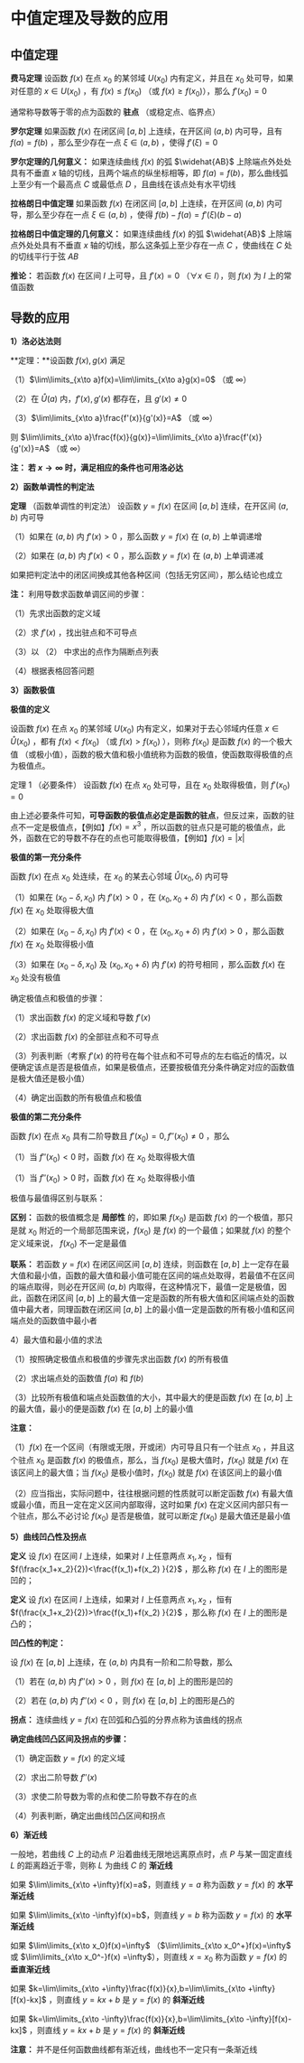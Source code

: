 # 中值定理及导数的应用

## 中值定理

**费马定理** 设函数 $f(x)$ 在点 $x_0$ 的某邻域 $U(x_0)$ 内有定义，并且在 $x_0$ 处可导，如果对任意的 $x\in U(x_0)$ ，有 $f(
x)\le f(x_0)$ （或 $f(x)\ge f(x_0)$），那么 $f'(x_0)=0$

通常称导数等于零的点为函数的 **驻点** （或稳定点、临界点）

**罗尔定理** 如果函数 $f(x)$ 在闭区间 $[a,b]$ 上连续，在开区间 $(a,b)$ 内可导，且有 $f(a)=f(b)$ ，那么至少存在一点 $\xi
\in (a,b)$ ，使得 $f'(\xi) =0$

**罗尔定理的几何意义：** 如果连续曲线 $f(x)$ 的弧 $\widehat{AB}$ 上除端点外处处具有不垂直 $x$ 轴的切线，且两个端点的纵坐标相等，即
$f(a)=f(b)$，那么曲线弧上至少有一个最高点 $C$ 或最低点 $D$ ，且曲线在该点处有水平切线

**拉格朗日中值定理** 如果函数 $f(x)$ 在闭区间 $[a,b]$ 上连续，在开区间 $(a,b)$ 内可导，那么至少存在一点 $\xi \in (a,b)$
，使得 $f(b)-f(a)=f'(\xi)(b-a)$

**拉格朗日中值定理的几何意义：**   如果连续曲线 $f(x)$ 的弧 $\widehat{AB}$ 上除端点外处处具有不垂直 $x$ 轴的切线，那么这条弧上至少存在一点
$C$ ，使曲线在 $C$ 处的切线平行于弦 $AB$

**推论：**  若函数 $f(x)$ 在区间 $I$ 上可导，且 $f'(x)=0$ （$\forall x\in I$），则 $f(x)$ 为 $I$ 上的常值函数

## 导数的应用

**1）洛必达法则**

**定理：**设函数 $f(x),g(x)$ 满足

（1）$\lim\limits_{x\to a}f(x)=\lim\limits_{x\to a}g(x)=0$ （或 $\infty$）

（2）在 $\mathring{U}(a)$ 内，$f'(x),g'(x)$ 都存在，且 $g'(x) \ne 0$

（3）$\lim\limits_{x\to a}\frac{f'(x)}{g'(x)}=A$ （或 $\infty$）

则 $\lim\limits_{x\to a}\frac{f(x)}{g(x)}=\lim\limits_{x\to a}\frac{f'(x)}{g'(x)}=A$ （或 $\infty$）

**注： 若 $x\to \infty$ 时，满足相应的条件也可用洛必达**

**2）函数单调性的判定法**

**定理** （函数单调性的判定法） 设函数 $y=f(x)$ 在区间 $[a,b]$ 连续，在开区间 $(a,b)$ 内可导

（1）如果在 $(a,b)$ 内 $f'(x)>0$ ，那么函数 $y=f(x)$ 在 $(a,b)$ 上单调递增

（2）如果在 $(a,b)$ 内 $f'(x)<0$ ，那么函数 $y=f(x)$ 在 $(a,b)$ 上单调递减

如果把判定法中的闭区间换成其他各种区间（包括无穷区间），那么结论也成立

**注：** 利用导数求函数单调区间的步骤：

（1）先求出函数的定义域

（2）求 $f'(x)$ ，找出驻点和不可导点

（3）以 （2） 中求出的点作为隔断点列表

（4）根据表格回答问题

**3）函数极值**

**极值的定义**

设函数 $f(x)$ 在点 $x_0$ 的某邻域 $U(x_0)$ 内有定义，如果对于去心邻域内任意 $x\in \mathring{U}(x_0)$ ，都有 $f(x)<f(x_0)$
（或 $f(x)>f(x_0)$ ），则称 $f(x_0)$ 是函数 $f(x)$ 的一个极大值 （或极小值），函数的极大值和极小值统称为函数的极值，使函数取得极值的点为极值点。

定理 1 （必要条件） 设函数 $f(x)$ 在点 $x_0$ 处可导，且在 $x_0$ 处取得极值，则 $f'(x_0)=0$

由上述必要条件可知，**可导函数的极值点必定是函数的驻点**，但反过来，函数的驻点不一定是极值点，【例如】$f(x)=x^3$
，所以函数的驻点只是可能的极值点，此外，函数在它的导数不存在的点也可能取得极值，【例如】$f(x)=|x|$

**极值的第一充分条件**

函数 $f(x)$ 在点 $x_0$ 处连续，在 $x_0$ 的某去心邻域 $\mathring{U}(x_0,\delta)$ 内可导

（1）如果在 $(x_0-\delta ,x_0)$ 内 $f'(x)>0$ ，在 $(x_0,x_0+\delta)$ 内 $f'(x)<0$ ，那么函数 $f(x)$ 在 $x_0$ 处取得极大值

（2）如果在 $(x_0-\delta ,x_0)$ 内 $f'(x)<0$ ，在 $(x_0,x_0+\delta)$ 内 $f'(x)>0$ ，那么函数 $f(x)$ 在 $x_0$ 处取得极小值

（3）如果在 $(x_0-\delta ,x_0)$ 及 $(x_0,x_0+\delta)$ 内 $f'(x)$ 的符号相同 ，那么函数 $f(x)$ 在 $x_0$ 处没有极值

确定极值点和极值的步骤：

（1）求出函数 $f(x)$ 的定义域和导数 $f'(x)$

（2）求出函数 $f(x)$ 的全部驻点和不可导点

（3）列表判断（考察 $f'(x)$ 的符号在每个驻点和不可导点的左右临近的情况，以便确定该点是否是极值点，如果是极值点，还要按极值充分条件确定对应的函数值是极大值还是极小值）

（4）确定出函数的所有极值点和极值

**极值的第二充分条件**

函数 $f(x)$ 在点 $x_0$ 具有二阶导数且 $f'(x_0)=0,f''(x_0)\ne 0$ ，那么

（1）当 $f''(x_0)<0$ 时，函数 $f(x)$ 在 $x_0$ 处取得极大值

（1）当 $f''(x_0)>0$ 时，函数 $f(x)$ 在 $x_0$ 处取得极小值

极值与最值得区别与联系：

**区别：** 函数的极值概念是 **局部性** 的，即如果 $f(x_0)$ 是函数 $f(x)$ 的一个极值，那只是就 $x_0$
附近的一个局部范围来说，$f(x_0)$ 是 $f(x)$ 的一个最值；如果就 $f(x)$ 的整个定义域来说， $f(x_0)$ 不一定是最值

**联系：** 若函数 $y=f(x)$ 在闭区间区间 $[a,b]$ 连续，则函数在 $[a,b]$
上一定存在最大值和最小值，函数的最大值和最小值可能在区间的端点处取得，若最值不在区间的端点取得，则必在开区间 $(a,b)$
内取得，在这种情况下，最值一定是极值，因此，函数在闭区间 $[a,b]$
上的最大值一定是函数的所有极大值和区间端点处的函数值中最大者，同理函数在闭区间 $[a,b]$ 上的最小值一定是函数的所有极小值和区间端点处的函数值中最小者

4）最大值和最小值的求法

（1）按照确定极值点和极值的步骤先求出函数 $f(x)$ 的所有极值

（2）求出端点处的函数值 $f(a)$ 和 $f(b)$

（3）比较所有极值和端点处函数值的大小，其中最大的便是函数 $f(x)$ 在 $[a,b]$ 上的最大值，最小的便是函数 $f(x)$ 在 $[a,b]$
上的最小值

**注意：**

（1）$f(x)$ 在一个区间（有限或无限，开或闭）内可导且只有一个驻点 $x_0$ ，并且这个驻点 $x_0$ 是函数 $f(x)$ 的极值点，那么，当 $f(
x_0)$ 是极大值时，$f(x_0)$ 就是 $f(x)$ 在该区间上的最大值；当 $f(x_0)$ 是极小值时，$f(x_0)$ 就是 $f(x)$ 在该区间上的最小值

（2）应当指出，实际问题中，往往根据问题的性质就可以断定函数 $f(x)$ 有最大值或最小值，而且一定在定义区间内部取得，这时如果 $f(
x)$ 在定义区间内部只有一个驻点，那么不必讨论 $f(x_0)$ 是否是极值，就可以断定 $f(x_0)$ 是最大值还是最小值

**5）曲线凹凸性及拐点**

**定义** 设 $f(x)$ 在区间 $I$ 上连续，如果对 $I$ 上任意两点 $x_1,x_2$ ，恒有 $f(\frac{x_1+x_2}{2})<\frac{f(x_1)+f(x_2)
}{2}$ ，那么称 $f(x)$ 在 $I$ 上的图形是凹的；

**定义** 设 $f(x)$ 在区间 $I$ 上连续，如果对 $I$ 上任意两点 $x_1,x_2$ ，恒有 $f(\frac{x_1+x_2}{2})>\frac{f(x_1)+f(x_2)
}{2}$ ，那么称 $f(x)$ 在 $I$ 上的图形是凸的；

**凹凸性的判定：**

设 $f(x)$ 在 $[a,b]$ 上连续，在 $(a,b)$ 内具有一阶和二阶导数，那么

（1）若在 $(a,b)$ 内 $f''(x)>0$ ，则 $f(x)$ 在 $[a,b]$ 上的图形是凹的

（2）若在 $(a,b)$ 内 $f''(x)<0$ ，则 $f(x)$ 在 $[a,b]$ 上的图形是凸的

**拐点：** 连续曲线 $y=f(x)$ 在凹弧和凸弧的分界点称为该曲线的拐点

**确定曲线凹凸区间及拐点的步骤：**

（1）确定函数 $y=f(x)$ 的定义域

（2）求出二阶导数 $f''(x)$

（3）求使二阶导数为零的点和使二阶导数不存在的点

（4）列表判断，确定出曲线凹凸区间和拐点

**6）渐近线**

一般地，若曲线 $C$ 上的动点 $P$ 沿着曲线无限地远离原点时，点 $P$ 与某一固定直线 $L$ 的距离趋近于零，则称 $L$ 为曲线 $C$ 的
**渐近线**

如果 $\lim\limits_{x\to +\infty}f(x)=a$，则直线 $y=a$ 称为函数 $y=f(x)$ 的 **水平渐近线**

如果 $\lim\limits_{x\to -\infty}f(x)=b$，则直线 $y=b$ 称为函数 $y=f(x)$ 的 **水平渐近线**

如果 $\lim\limits_{x\to x_0}f(x)=\infty$ （$\lim\limits_{x\to x_0^+}f(x)=\infty$ 或 $\lim\limits_{x\to x_0^-}f(x)
=\infty$），则直线 $x=x_0$ 称为函数 $y=f(x)$ 的 **垂直渐近线**

如果 $k=\lim\limits_{x\to +\infty}\frac{f(x)}{x},b=\lim\limits_{x\to +\infty}[f(x)-kx]$ ，则直线 $y=kx+b$ 是 $y=f(x)$ 的
**斜渐近线**

如果 $k=\lim\limits_{x\to -\infty}\frac{f(x)}{x},b=\lim\limits_{x\to -\infty}[f(x)-kx]$ ，则直线 $y=kx+b$ 是 $y=f(x)$ 的
**斜渐近线**

**注意：** 并不是任何函数曲线都有渐近线，曲线也不一定只有一条渐近线
